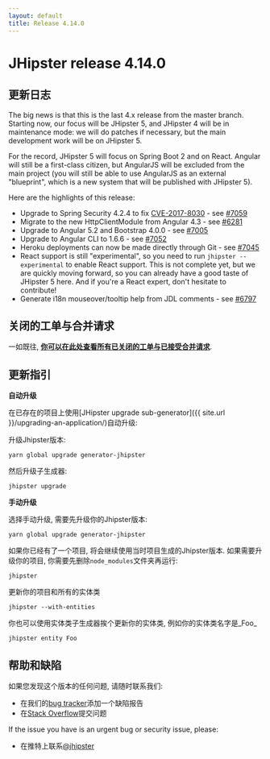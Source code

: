 ```yaml
---
layout: default
title: Release 4.14.0
---
```


JHipster release 4.14.0
==================

更新日志
----------

The big news is that this is the last 4.x release from the master branch. Starting now, our focus will be JHipster 5, and JHipster 4 will be in maintenance mode: we will do patches if necessary, but the main development work will be on JHipster 5.

For the record, JHipster 5 will focus on Spring Boot 2 and on React. Angular will still be a first-class citizen, but AngularJS will be excluded from the main project (you will still be able to use AngularJS as an external "blueprint", which is a new system that will be published with JHipster 5).

Here are the highlights of this release:

- Upgrade to Spring Security 4.2.4 to fix [CVE-2017-8030](http://spring.io/blog/2018/01/30/cve-2017-8030-spring-security-5-0-1-4-2-4-4-1-5-released) - see [#7059](https://github.com/jhipster/generator-jhipster/issues/7059)
- Migrate to the new HttpClientModule from Angular 4.3 - see [#6281](https://github.com/jhipster/generator-jhipster/issues/6281)
- Upgrade to Angular 5.2 and Bootstrap 4.0.0 - see [#7005](https://github.com/jhipster/generator-jhipster/pull/7005)
- Upgrade to Angular CLI to 1.6.6 - see [#7052](https://github.com/jhipster/generator-jhipster/pull/7052)
- Heroku deployments can now be made directly through Git - see [#7045](https://github.com/jhipster/generator-jhipster/pull/7045)
- React support is still "experimental", so you need to run `jhipster --experimental` to enable React support. This is not complete yet, but we are quickly moving forward, so you can already have a good taste of JHipster 5 here. And if you're a React expert, don't hesitate to contribute!
- Generate i18n mouseover/tooltip help from JDL comments - see [#6797](https://github.com/jhipster/generator-jhipster/issues/6797)

关闭的工单与合并请求
------------
一如既往, __[你可以在此处查看所有已关闭的工单与已接受合并请求](https://github.com/jhipster/generator-jhipster/issues?q=milestone%3A4.14.0+is%3Aclosed)__.

更新指引
------------

**自动升级**

在已存在的项目上使用[JHipster upgrade sub-generator]({{ site.url }}/upgrading-an-application/)自动升级:

升级Jhipster版本:

```
yarn global upgrade generator-jhipster
```

然后升级子生成器:

```
jhipster upgrade
```

**手动升级**

选择手动升级, 需要先升级你的Jhipster版本:

```
yarn global upgrade generator-jhipster
```

如果你已经有了一个项目, 将会继续使用当时项目生成的Jhipster版本.
如果需要升级你的项目, 你需要先删除`node_modules`文件夹再运行:

```
jhipster
```

更新你的项目和所有的实体类

```
jhipster --with-entities
```

你也可以使用实体类子生成器挨个更新你的实体类, 例如你的实体类名字是_Foo_

```
jhipster entity Foo
```

帮助和缺陷
--------------

如果您发现这个版本的任何问题, 请随时联系我们:

- 在我们的[bug tracker](https://github.com/jhipster/generator-jhipster/issues?state=open)添加一个缺陷报告
- 在[Stack Overflow](http://stackoverflow.com/tags/jhipster/info)提交问题

If the issue you have is an urgent bug or security issue, please:

- 在推特上联系[@jhipster](https://twitter.com/jhipster)
